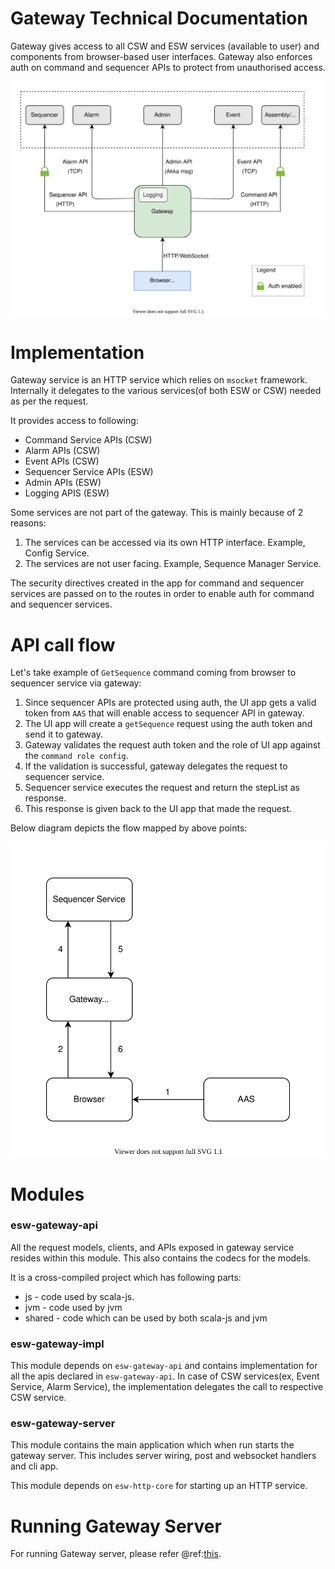 # Gateway Technical Documentation

Gateway gives access to all CSW and ESW services (available to user) and components from browser-based user interfaces.
Gateway also enforces auth on command and sequencer APIs to protect from unauthorised access.

![ESW Gateway](../images/gateway/gateway.svg)

# Implementation

Gateway service is an HTTP service which relies on `msocket` framework. Internally it delegates to the various
services(of both ESW or CSW) needed as per the request.

It provides access to following:

* Command Service APIs (CSW)
* Alarm APIs (CSW)
* Event APIs (CSW)
* Sequencer Service APIs (ESW)
* Admin APIs (ESW)
* Logging APIS (ESW)

Some services are not part of the gateway. This is mainly because of 2 reasons:
1. The services can be accessed via its own HTTP interface. Example, Config Service.
2. The services are not user facing. Example, Sequence Manager Service.

The security directives created in the app for command and sequencer services are passed on to the routes in order to
enable auth for command and sequencer services.

# API call flow

Let's take example of `GetSequence` command coming from browser to sequencer service via gateway:

1. Since sequencer APIs are protected using auth, the UI app gets a valid token from `AAS` that will enable access to
sequencer API in gateway.
2. The UI app will create a `getSequence` request using the auth token and send it to gateway.
3. Gateway validates the request auth token and the role of UI app against the `command role config`.
4. If the validation is successful, gateway delegates the request to sequencer service.
5. Sequencer service executes the request and return the stepList as response.
6. This response is given back to the UI app that made the request.

Below diagram depicts the flow mapped by above points:

![API call flow](../images/gateway/api-flow.svg)

# Modules

### esw-gateway-api

All the request models, clients, and APIs exposed in gateway service resides within this module.
This also contains the codecs for the models.

It is a cross-compiled project which has following parts:

- js - code used by scala-js.
- jvm - code used by jvm
- shared - code which can be used by both scala-js and jvm

### esw-gateway-impl

This module depends on `esw-gateway-api` and contains implementation for all the apis declared in `esw-gateway-api`.
In case of CSW services(ex, Event Service, Alarm Service), the implementation delegates the call to respective CSW service.

### esw-gateway-server

This module contains the main application which when run starts the gateway server. This includes server wiring,
post and websocket handlers and cli app.

This module depends on `esw-http-core` for starting up an HTTP service.

# Running Gateway Server

For running Gateway server, please refer @ref:[this](../uisupport/gateway-app.md).
